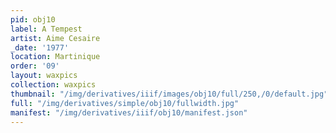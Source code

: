 ```yaml
---
pid: obj10
label: A Tempest
artist: Aime Cesaire
_date: '1977'
location: Martinique
order: '09'
layout: waxpics
collection: waxpics
thumbnail: "/img/derivatives/iiif/images/obj10/full/250,/0/default.jpg"
full: "/img/derivatives/simple/obj10/fullwidth.jpg"
manifest: "/img/derivatives/iiif/obj10/manifest.json"
---
```

